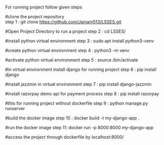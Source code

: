 For running project follow given steps 

#clone the project repository                                                                                            
step 1 : git clone https://github.com/Jainam513/LSSES.git

#Open Project Directory to run a project
step 2 : cd LSSES/

#install python virtual environment
step 3 : sudo apt install python3-venv

#create python virtual environment
step 4 : python3 -m venv <env-name>

#activate python virtual environment
step 5 : source <env-name>/bin/activate

#in virtual environment install django for running project
step 6 : pip install django

#install jazzmin in virtual environment
step 7 : pip install django-jazzmin

#install razorpay demo api for payment process
step 8 : pip install razorpay

#this for running project  without dockerfile 
step 9 : python manage.py runserver

#build the docker image 
step 10 : docker build -t my-django-app .

#run the docker image
step 11: docker run -p 8000:8000 my-django-app

#access the project through dockerfile by localhost:8000/ 
